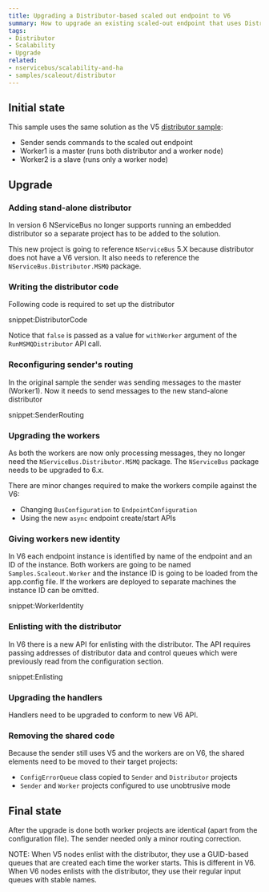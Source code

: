 ```yaml
---
title: Upgrading a Distributor-based scaled out endpoint to V6
summary: How to upgrade an existing scaled-out endpoint that uses Distributor to version 6 of NServiceBus
tags:
- Distributor
- Scalability
- Upgrade
related:
- nservicebus/scalability-and-ha
- samples/scaleout/distributor
---
```


## Initial state

This sample uses the same solution as the V5 [distributor sample](/samples/scaleout/distributor):
 * Sender sends commands to the scaled out endpoint
 * Worker1 is a master (runs both distributor and a worker node)
 * Worker2 is a slave (runs only a worker node)

## Upgrade

### Adding stand-alone distributor

In version 6 NServiceBus no longer supports running an embedded distributor so a separate project has to be added to the solution. 

This new project is going to reference `NServiceBus` 5.X because distributor does not have a V6 version. It also needs to reference the `NServiceBus.Distributor.MSMQ` package.

### Writing the distributor code

Following code is required to set up the distributor 

snippet:DistributorCode

Notice that `false` is passed as a value for `withWorker` argument of the `RunMSMQDistributor` API call.

### Reconfiguring sender's routing

In the original sample the sender was sending messages to the master (Worker1). Now it needs to send messages to the new stand-alone distributor

snippet:SenderRouting

### Upgrading the workers

As both the workers are now only processing messages, they no longer need the `NServiceBus.Distributor.MSMQ` package. The `NServiceBus` package needs to be upgraded to 6.x.

There are minor changes required to make the workers compile against the V6:
 * Changing `BusConfiguration` to `EndpointConfiguration`
 * Using the new `async` endpoint create/start APIs

### Giving workers new identity

In V6 each endpoint instance is identified by name of the endpoint and an ID of the instance. Both workers are going to be named `Samples.Scaleout.Worker` and the instance ID is going to be loaded from the app.config file. If the workers are deployed to separate machines the instance ID can be omitted.

snippet:WorkerIdentity

### Enlisting with the distributor

In V6 there is a new API for enlisting with the distributor. The API requires passing addresses of distributor data and control queues which were previously read from the configuration section.

snippet:Enlisting

### Upgrading the handlers

Handlers need to be upgraded to conform to new V6 API.

### Removing the shared code

Because the sender still uses V5 and the workers are on V6, the shared elements need to be moved to their target projects:
 * `ConfigErrorQueue` class copied to `Sender` and `Distributor` projects
 * `Sender` and `Worker` projects configured to use unobtrusive mode

## Final state

After the upgrade is done both worker projects are identical (apart from the configuration file). The sender needed only a minor routing correction.

NOTE: When V5 nodes enlist with the distributor, they use a GUID-based queues that are created each time the worker starts. This is different in V6. When V6 nodes enlists with the distributor, they use their regular input queues with stable names. 